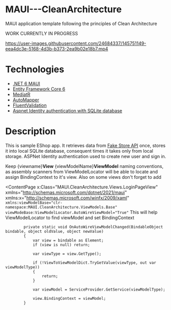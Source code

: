 # MAUI---CleanArchitecture
MAUI application template following the principles of Clean Architecture

WORK CURRENTLY IN PROGRESS



https://user-images.githubusercontent.com/24684337/145751149-eea4dc3e-5168-4d3b-b373-2ea9b02e18b7.mp4


# Technologies
- [.NET 6 MAUI](https://github.com/dotnet/maui)
- [Entity Framework Core 6](https://docs.microsoft.com/en-us/ef/core/)
- [MediatR](https://github.com/jbogard/MediatR)
- [AutoMapper](https://automapper.org/)
- [FluentValidation](https://fluentvalidation.net/)
- [Aspnet Identity authentication with SQLite database](https://docs.microsoft.com/en-us/aspnet/core/security/authentication/identity?view=aspnetcore-6.0&tabs=visual-studio)

# Description

 This is sample EShop app. It retrieves data from [Fake Store API](https://fakestoreapi.com/) once, stores it into local SQLite database, consequent times it takes only from local storage. ASPNet Identity authentication used to create new user and sign in.
 
 
Keep {viewname}**View** {viewModelName}**ViewModel** naming conventions, as assembly scanners from ViewModelLocator will be able to locate and assign BindingContext to it's view. Also on some views don't forget to add
<?xml version="1.0" encoding="utf-8" ?>
<ContentPage x:Class="MAUI.CleanArchitecture.Views.LoginPageView"
             xmlns="http://schemas.microsoft.com/dotnet/2021/maui"
             xmlns:x="http://schemas.microsoft.com/winfx/2009/xaml"
     ```
     xmlns:viewModelBase="clr-namespace:MAUI.CleanArchitecture.ViewModels.Base"
     viewModeBase:ViewModelLocator.AutoWireViewModel="True"
     ```
This will help ViewModelLocator to find viewModel and set BindingContext
	     
```
        private static void OnAutoWireViewModelChanged(BindableObject bindable, object oldValue, object newValue)
        {
            var view = bindable as Element;
            if (view is null) return;

            var viewType = view.GetType();
            
            if (!ViewToViewModelDict.TryGetValue(viewType, out var viewModelType))
            {
                return;
            }

            var viewModel = ServiceProvider.GetService(viewModelType);

            view.BindingContext = viewModel;
        }
```

